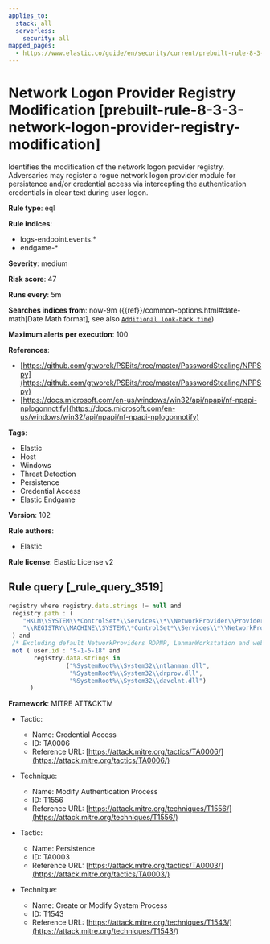 ```yaml
---
applies_to:
  stack: all
  serverless:
    security: all
mapped_pages:
  - https://www.elastic.co/guide/en/security/current/prebuilt-rule-8-3-3-network-logon-provider-registry-modification.html
---
```


# Network Logon Provider Registry Modification [prebuilt-rule-8-3-3-network-logon-provider-registry-modification]

Identifies the modification of the network logon provider registry. Adversaries may register a rogue network logon provider module for persistence and/or credential access via intercepting the authentication credentials in clear text during user logon.

**Rule type**: eql

**Rule indices**:

* logs-endpoint.events.*
* endgame-*

**Severity**: medium

**Risk score**: 47

**Runs every**: 5m

**Searches indices from**: now-9m ({{ref}}/common-options.html#date-math[Date Math format], see also [`Additional look-back time`](docs-content://solutions/security/detect-and-alert/create-detection-rule.md#rule-schedule))

**Maximum alerts per execution**: 100

**References**:

* [https://github.com/gtworek/PSBits/tree/master/PasswordStealing/NPPSpy](https://github.com/gtworek/PSBits/tree/master/PasswordStealing/NPPSpy)
* [https://docs.microsoft.com/en-us/windows/win32/api/npapi/nf-npapi-nplogonnotify](https://docs.microsoft.com/en-us/windows/win32/api/npapi/nf-npapi-nplogonnotify)

**Tags**:

* Elastic
* Host
* Windows
* Threat Detection
* Persistence
* Credential Access
* Elastic Endgame

**Version**: 102

**Rule authors**:

* Elastic

**Rule license**: Elastic License v2

## Rule query [_rule_query_3519]

```js
registry where registry.data.strings != null and
 registry.path : (
    "HKLM\\SYSTEM\\*ControlSet*\\Services\\*\\NetworkProvider\\ProviderPath",
    "\\REGISTRY\\MACHINE\\SYSTEM\\*ControlSet*\\Services\\*\\NetworkProvider\\ProviderPath"
 ) and
 /* Excluding default NetworkProviders RDPNP, LanmanWorkstation and webclient. */
 not ( user.id : "S-1-5-18" and
       registry.data.strings in
                ("%SystemRoot%\\System32\\ntlanman.dll",
                 "%SystemRoot%\\System32\\drprov.dll",
                 "%SystemRoot%\\System32\\davclnt.dll")
      )
```

**Framework**: MITRE ATT&CKTM

* Tactic:

    * Name: Credential Access
    * ID: TA0006
    * Reference URL: [https://attack.mitre.org/tactics/TA0006/](https://attack.mitre.org/tactics/TA0006/)

* Technique:

    * Name: Modify Authentication Process
    * ID: T1556
    * Reference URL: [https://attack.mitre.org/techniques/T1556/](https://attack.mitre.org/techniques/T1556/)

* Tactic:

    * Name: Persistence
    * ID: TA0003
    * Reference URL: [https://attack.mitre.org/tactics/TA0003/](https://attack.mitre.org/tactics/TA0003/)

* Technique:

    * Name: Create or Modify System Process
    * ID: T1543
    * Reference URL: [https://attack.mitre.org/techniques/T1543/](https://attack.mitre.org/techniques/T1543/)



